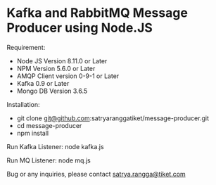 # Kafka and RabbitMQ Message Producer using Node.JS

Requirement:

 - Node JS Version 8.11.0 or Later
 - NPM Version 5.6.0 or Later
 - AMQP Client version 0-9-1 or Later
 - Kafka 0.9 or Later
 - Mongo DB Version 3.6.5

 Installation:

 - git clone git@github.com:satryaranggatiket/message-producer.git
 - cd message-producer
 - npm install

Run Kafka Listener:
node kafka.js

Run MQ Listener:
node mq.js

Bug or any inquiries, please contact satrya.rangga@tiket.com
